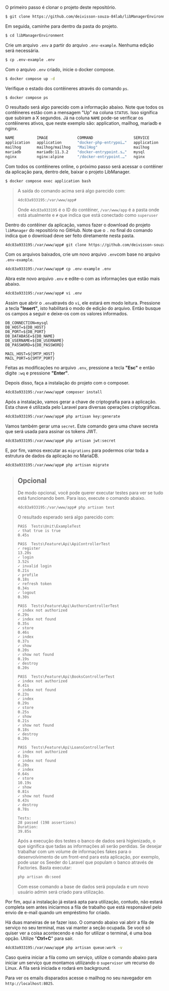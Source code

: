 O primeiro passo é clonar o projeto deste repositório.
```bash
$ git clone https://github.com/deivisson-souza-84lab/libManagerEnvironment.git libManagerEnvironment
```
Em seguida, caminhe para dentro da pasta do projeto.
```bash
$ cd libManagerEnvironment
```
Crie um arquivo `.env` a partir do arquivo `.env-example`. Nenhuma edição será necessária.
```bash
$ cp .env-example .env
```
Com o arquivo `.env` criado, inicie o docker compose.
```bash
$ docker compose up -d
```
Verifique o estado dos contêineres através do comando `ps`.
```bash
$ docker compose ps
```
O resultado será algo parecido com a informação abaixo. Note que todos os contêineres estão com a mensagem "Up" na coluna `STATUS`. Isso significa que subiram a X segundos. Já na coluna `NAME` pode-se verificar os contêineres ativos, que neste exemplo são: application, mailhog, mariadb e nginx.
```bash
NAME          IMAGE             COMMAND                  SERVICE       CREATED          STATUS          PORTS
application   application       "docker-php-entrypoi…"   application   30 seconds ago   Up 23 seconds   0.0.0.0:9000->9000/tcp
mailhog       mailhog/mailhog   "MailHog"                mailhog       30 seconds ago   Up 23 seconds   0.0.0.0:1025->1025/tcp, 0.0.0.0:8025->8025/tcp
mariadb       mariadb:11.3.2    "docker-entrypoint.s…"   mysql         30 seconds ago   Up 4 seconds    0.0.0.0:3306->3306/tcp
nginx         nginx:alpine      "/docker-entrypoint.…"   nginx         30 seconds ago   Up 23 seconds   0.0.0.0:8000->80/tcp
```
Com todos os contêineres online, o próximo passo será acessar o contêiner da aplicação para, dentro dele, baixar o projeto LibManager.
```bash
$ docker compose exec application bash
```
> A saída do comando acima será algo parecido com:
> ```bash
> 4dc83a933195:/var/www/app#
> ```
> Onde `4dc83a933195` é o ID do contêiner, `/var/www/app` é a pasta onde está atualmente e `#` que indica que está conectado como `superuser`

Dentro do contêiner da aplicação, vamos fazer o download do projeto `libManager` do repositório no GitHub. Note que o `.` no final do comando indica que o download deve ser feito diretamente nesta pasta.
```bash
4dc83a933195:/var/www/app# git clone https://github.com/deivisson-souza-84lab/libManager.git .
```
Com os arquivos baixados, crie um novo arquivo `.env`com base no arquivo `.env-example`.
```bash
4dc83a933195:/var/www/app# cp .env-example .env
```
Abra este novo arquivo `.env` e edite-o com as informações que estão mais abaixo.
```bash
4dc83a933195:/var/www/app# vi .env
```
Assim que abrir o `.env`através do `vi`, ele estará em modo leitura. Pressione a tecla **"Insert"**, isto habilitará o modo de edição do arquivo. Então busque os campos a seguir e deixe-os com os valores informados.
```
DB_CONNECTION=mysql
DB_HOST=${DB_HOST}
DB_PORT=${DB_PORT}
DB_DATABASE=${DB_NAME}
DB_USERNAME=${DB_USERNAME}
DB_PASSWORD=${DB_PASSWORD}
 
MAIL_HOST=${SMTP_HOST}
MAIL_PORT=${SMTP_PORT}
```
Feitas as modificações no arquivo `.env`, pressione a tecla **"Esc"** e então digite `:wq` e pressione **"Enter"**.

Depois disso, faça a instalação do projeto com o composer.
```bash
4dc83a933195:/var/www/app# composer install
```
Após a instalação, vamos gerar a chave de criptografia para a aplicação. Esta chave é utilizada pelo Laravel para diversas operações criptográficas.
```bash
4dc83a933195:/var/www/app# php artisan key:generate
```
Vamos também gerar uma `secret`. Este comando gera uma chave secreta que será usada para assinar os tokens JWT.
```bash
4dc83a933195:/var/www/app# php artisan jwt:secret
```
E, por fim, vamos executar as `migrations` para podermos criar toda a estrutura de dados da aplicação no MariaDB.
```bash
4dc83a933195:/var/www/app# php artisan migrate
```

> ## Opcional
> De modo opcional, você pode querer executar testes para ver se tudo está funcionando bem. Para isso, execute o comando abaixo.
> ```bash
> 4dc83a933195:/var/www/app# php artisan test
> ```
> 
> O resultado esperado será algo parecido com:
> ```
> PASS  Tests\Unit\ExampleTest
> ✓ that true is true																			0.45s
> 
> PASS  Tests\Feature\Api\ApiControllerTest
> ✓ register																					13.20s
> ✓ login																						3.52s
> ✓ invalid login																				0.21s
> ✓ profile																					0.18s
> ✓ refresh token																				0.34s
> ✓ logout																					0.30s
> 
> PASS  Tests\Feature\Api\AuthorsControllerTest
> ✓ index not authorized																		0.29s
> ✓ index not found																			0.35s
> ✓ store																						0.46s
> ✓ index																						0.37s
> ✓ show																						0.20s
> ✓ show not found																			0.19s
> ✓ destroy																					0.20s
> 
> PASS  Tests\Feature\Api\BooksControllerTest
> ✓ index not authorized																		0.41s
> ✓ index not found																			0.23s
> ✓ index																						0.29s
> ✓ store																						0.25s
> ✓ show																						0.21s
> ✓ show not found																			0.18s
> ✓ destroy																					0.20s
> 
> PASS  Tests\Feature\Api\LoansControllerTest
> ✓ index not authorized																		0.19s
> ✓ index not found																			0.20s
> ✓ index																						0.64s
> ✓ store																						10.19s
> ✓ show																						0.81s
> ✓ show not found																			0.43s
> ✓ destroy																					0.78s
> 
> Tests:																	28 passed (198 assertions)
> Duration:																					39.85s
> ```
> Após a execução dos testes o banco de dados será higienizado, o que significa que tadas as informações ali serão perdidas. Se desejar trabalhar com um volume de informações fakes para o desenvolvimento de um front-end para esta aplicação, por exemplo, pode usar os Seeder do Laravel que populam o banco através de Factories.
> Basta executar:
> ```bash
> php artisan db:seed
> ```
> Com esse comando a base de dados será populada e um novo usuário admin será criado para utilização.

Por fim, aqui a instalação já estará apta para utilização, contudo, não estará completa sem antes iniciarmos a fila de trabalho que está responsável pelo envio de e-mail quando um empréstimo for criado.

Há duas maneiras de se fazer isso. O comando abaixo vai abrir a fila de serviço no seu terminal, mas vai manter a seção ocupada. Se você só quiser ver a coisa acontecendo e não for utilizar o terminal, é uma boa opção. Utilize "**Ctrl+C**" para sair.
```bash
4dc83a933195:/var/www/app# php artisan queue:work -v
```

Caso queira iniciar a fila como um serviço, utilize o comando abaixo para iniciar um serviço que montamos utilizando o `supervisor` um recurso do Linux. A fila será iniciada e rodará em background.

Para ver os emails disparados acesse o mailhog no seu navegador em `http://localhost:8025`.